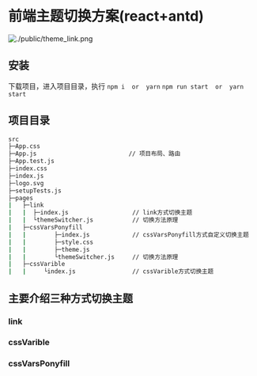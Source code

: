 
# 前端主题切换方案(react+antd)
![./public/theme_link.png](en-resource://database/516:0)

## 安装
下载项目，进入项目目录，执行
``` npm i  or  yarn ```
``` npm run start  or  yarn start ```
## 项目目录
```bash
src
├─App.css
├─App.js                          // 项目布局、路由
├─App.test.js
├─index.css
├─index.js
├─logo.svg
├─setupTests.js
├─pages
|   ├─link
|   |  ├─index.js                  // link方式切换主题
|   |  └themeSwitcher.js           // 切换方法原理
|   ├─cssVarsPonyfill
|   |        ├─index.js            // cssVarsPonyfill方式自定义切换主题
|   |        ├─style.css
|   |        ├─theme.js
|   |        └themeSwitcher.js     // 切换方法原理
|   ├─cssVarible
|   |     └index.js                // cssVarible方式切换主题
```
## 主要介绍三种方式切换主题
### link
### cssVarible
### cssVarsPonyfill


